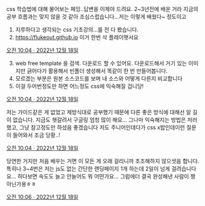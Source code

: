 css 학습법에 대해 물어보는 페잉..답변을 이제야 드려요.
2~3년전에 배운 거라 지금의 공부 흐름과는 맞지 않을 것 같아 조심스럽습니다...저는 이렇게 배웠다~ 정도이고
1. 지루하다고 생각되는 css 기초강의...를 전 다 봤습니다.
2. https://flukeout.github.io 이거 한번 삭 플레이햇서요

[오전 10:04 · 2022년 12월 18일](https://twitter.com/nyanfas/status/1604281343026003968)

3. web free template 을 검색. 다운로드 할 수 있어요. 다운로드해서 거기 있는 이미지만 긁어다가 활용해서 빈폴더 생성해서 똑같이 한 번 만들어봅니다.
4. 모르겠는 부분은 원본 소스코드를 보며 내 소스와 어떻게 다른지 비교합니다
5. 이걸 두어번정도만 하면 어느정도 css에 익숙해질 겁니당!

[오전 10:04 · 2022년 12월 18일](https://twitter.com/nyanfas/status/1604281345152548864)

저는 가이드같은 게 없었고 제방식대로 공부했기 때문에 다른 좋은 방식에 대해선 알 길이 없습니다. 지금도 헷갈려서 구글링 엄청 많이 해요... 그나마 익숙해지는 방법은 저러했고, 그냥 참고정도만 하셨음 좋겠습니다 저도 주니어인데다가 css x밥인데이런 질문이 들어와서 조금 당황..!

[오전 10:04 · 2022년 12월 18일](https://twitter.com/nyanfas/status/1604281346750545922)

당연한 거지만 처음 배우는 거면 이 모든 게 오래 걸리니까 초조해하지 않으셧음 합니다. 특히나 3~4번은 저는 js도 없는 간단한 랜딩페이지 1개 하는데 2일이 넘게 걸려습니다요... 하다보면 속도도 늘고 안늘어도 뭐 어떤가요... 그럼에더 결국 완성해낸 사람이 짱 아닌가용ㅎㅎ

[오전 10:06 · 2022년 12월 18일](https://twitter.com/nyanfas/status/1604282026638848000)

